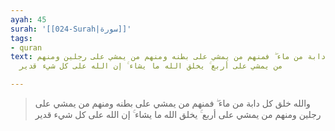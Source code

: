 ```yaml
---
ayah: 45
surah: '[[024-Surah|سورة]]'
tags:
- quran
text: والله خلق كل دابة من ماء ۖ فمنهم من يمشي على بطنه ومنهم من يمشي على رجلين ومنهم
  من يمشي على أربع ۚ يخلق الله ما يشاء ۚ إن الله على كل شيء قدير

---
```

> والله خلق كل دابة من ماء ۖ فمنهم من يمشي على بطنه ومنهم من يمشي على رجلين ومنهم من يمشي على أربع ۚ يخلق الله ما يشاء ۚ إن الله على كل شيء قدير
